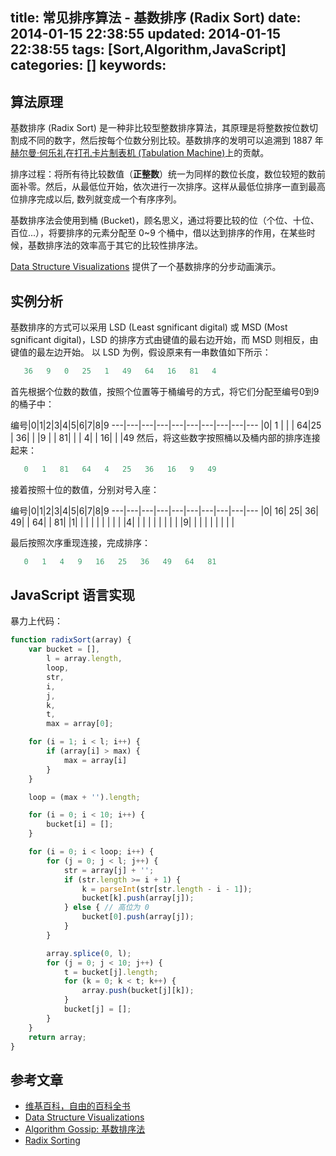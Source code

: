title: 常见排序算法 - 基数排序 (Radix Sort)
date: 2014-01-15 22:38:55
updated: 2014-01-15 22:38:55
tags: [Sort,Algorithm,JavaScript]
categories: []
keywords:
---
## 算法原理 ##
基数排序 (Radix Sort) 是一种非比较型整数排序算法，其原理是将整数按位数切割成不同的数字，然后按每个位数分别比较。基数排序的发明可以追溯到 1887 年[赫尔曼·何乐礼](http://zh.wikipedia.org/wiki/%E8%B5%AB%E7%88%BE%E6%9B%BC%C2%B7%E4%BD%95%E6%A8%82%E7%A6%AE)在[打孔卡片制表机 (Tabulation Machine)](http://zh.wikipedia.org/w/index.php?title=%E6%89%93%E5%AD%94%E5%8D%A1%E7%89%87%E5%88%B6%E8%A1%A8%E6%9C%BA&action=edit&redlink=1)上的贡献。

排序过程：将所有待比较数值（**正整数**）统一为同样的数位长度，数位较短的数前面补零。然后，从最低位开始，依次进行一次排序。这样从最低位排序一直到最高位排序完成以后, 数列就变成一个有序序列。

基数排序法会使用到桶 (Bucket)，顾名思义，通过将要比较的位（个位、十位、百位...），将要排序的元素分配至 0~9 个桶中，借以达到排序的作用，在某些时候，基数排序法的效率高于其它的比较性排序法。

[Data Structure Visualizations](http://www.cs.usfca.edu/~galles/visualization/RadixSort.html) 提供了一个基数排序的分步动画演示。
<!--more-->
## 实例分析 ##
基数排序的方式可以采用 LSD (Least sgnificant digital) 或 MSD (Most sgnificant digital)，LSD 的排序方式由键值的最右边开始，而 MSD 则相反，由键值的最左边开始。 以 LSD 为例，假设原来有一串数值如下所示：

``` javascript
   36   9   0   25   1   49   64   16   81   4
```

首先根据个位数的数值，按照个位置等于桶编号的方式，将它们分配至编号0到9的桶子中：

编号|0|1|2|3|4|5|6|7|8|9
 ---|---|---|---|---|---|---|---|---|---
  |0| 1 |   |   | 64|25 | 36|   |   |9
  | | 81|   |   |  4|   | 16|   |   |49
然后，将这些数字按照桶以及桶内部的排序连接起来：

``` javascript
   0   1   81   64   4   25   36   16   9   49
```

接着按照十位的数值，分别对号入座：

编号|0|1|2|3|4|5|6|7|8|9
 ---|---|---|---|---|---|---|---|---|---
  |0| 16| 25| 36| 49|   | 64|   | 81| 
  |1|   |   |   |   |   |   |   |   | 
  |4|   |   |   |   |   |   |   |   | 
  |9|   |   |   |   |   |   |   |   | 

最后按照次序重现连接，完成排序：

``` javascript
   0   1   4   9   16   25   36   49   64   81
```

## JavaScript 语言实现 ##

暴力上代码：

``` javascript
function radixSort(array) {
    var bucket = [],
        l = array.length,
        loop,
        str,
        i,
        j,
        k,
        t,
        max = array[0];

    for (i = 1; i < l; i++) {
        if (array[i] > max) {
            max = array[i]
        }
    }

    loop = (max + '').length;

    for (i = 0; i < 10; i++) {
        bucket[i] = [];
    }

    for (i = 0; i < loop; i++) {
        for (j = 0; j < l; j++) {
            str = array[j] + '';
            if (str.length >= i + 1) {
                k = parseInt(str[str.length - i - 1]);
                bucket[k].push(array[j]);
            } else { // 高位为 0
                bucket[0].push(array[j]);
            }
        }

        array.splice(0, l);
        for (j = 0; j < 10; j++) {
            t = bucket[j].length;
            for (k = 0; k < t; k++) {
                array.push(bucket[j][k]);
            }
            bucket[j] = [];
        }
    }
    return array;
}
```

## 参考文章 ##
- [维基百科，自由的百科全书](http://zh.wikipedia.org/wiki/%E5%9F%BA%E6%95%B0%E6%8E%92%E5%BA%8F)
- [Data Structure Visualizations](http://www.cs.usfca.edu/~galles/visualization/RadixSort.html)
- [Algorithm Gossip: 基数排序法](http://openhome.cc/Gossip/AlgorithmGossip/RadixSort.htm)
- [Radix Sorting](https://www.cs.auckland.ac.nz/software/AlgAnim/radixsort.html)